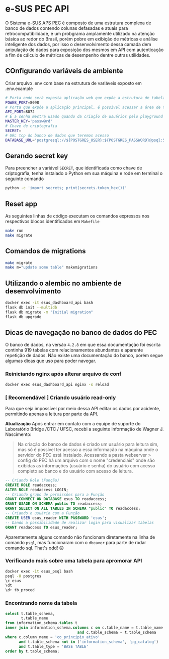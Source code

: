 # e-SUS PEC API

O Sistema [e-SUS APS PEC](https://sisaps.saude.gov.br/esus/) é composto de uma estrutura complexa de banco de dados contendo colunas defasadas e atuais para retrocompatibilidade, é um probgrama amplamente utilizado na atenção básica ao redor do Brasil, porém pobre em exibição de métricas e análise inteligente dos dados, por isso o desenvolvimento dessa camada dem anipulação de dados para exposição dos mesmos em API com autenticação a fim de cálculo de métricas de desempenho dentre outras utilidades.

## COnfigurando variáveis de ambiente

Criar arquivo .env com base na estrutura de variáveis exposto em .env.example 

```bash
# Porta onde será exposta aplicação web que expõe a estrutura de tabelas, somente leitura
PGWEB_PORT=8098
# Porta que expõe a aplicação principal, é possível acessar a área de testes (playground) com http://localhost:8072/api/v1/graphql
API_PORT=8072
# É a senha mestra usado quando da criação de usuários pelo playground
MASTER_KEY='passw@rd'
# Chave de criptografia
SECRET=
# URL tcp do banco de dados que teremos acesso
DATABASE_URL='postgresql://${POSTGRES_USER}:${POSTGRES_PASSWORD}@psql:5432/${POSTGRES_DB}?sslmode=disable'
```

## Gerando secret key

Para preencher a variável `SECRET`, que identificada como chave de criptografia, tenha instalado o Python em sua máquina e rode em terminal o seguinte comando

```sh
python -c 'import secrets; print(secrets.token_hex())'
```

## Reset app

As seguintes linhas de código executam os comandos expressos nos respectivos blocos identificados em `Makefile`

```sh
make run
make migrate
```

## Comandos de migrations

```sh
make migrate
make m="update some table" makemigrations
```

## Utilizando o alembic no ambiente de desenvolvimento

```sh
docker exec -it esus_dashboard_api bash
flask db init --multidb
flask db migrate -m "Initial migration"
flask db upgrade
```

## Dicas de navegação no banco de dados do PEC

O banco de dados, na versão `4.2.8` em que essa documentação foi escrita continha 919 tabelas com relacionamentos abundantes e aparente repetição de dados. Não existe uma documentação do banco, porém segue algumas dicas que uso para poder navegar.

### Reiniciando nginx após alterar arquivo de conf

```sh
docker exec esus_dashboard_api nginx -s reload
```

### [ Recomendável ] Criando usuário read-only 

Para que seja impossível por meio dessa API editar os dados por acidente, permitindo apenas a leitura por parte da API.

**Atualização** Após entrar em contato com a equipe de suporte do Laboratório Bridge /CTC / UFSC, recebi a seguinte informação de Wagner J. Nascimento:

> Na criação do banco de dados é criado um usuário para leitura sim, mas só é possível ter acesso a essa informação na máquina onde o servidor do PEC está instalado. 
Acessando a pasta webserver > config do PEC há um arquivo com o nome "credenciais" onde são exibidas as informações (usuário e senha) do usuário com acesso completo ao banco e do usuário com acesso de leitura.  


```sql
-- Criando Role (Função)
CREATE ROLE readaccess;
ALTER ROLE readaccess LOGIN;
-- Criando grupo de permissões para a Função
GRANT CONNECT ON DATABASE esus TO readaccess;
GRANT USAGE ON SCHEMA public TO readaccess;
GRANT SELECT ON ALL TABLES IN SCHEMA "public" TO readaccess;
-- Criando o usuário com a Função
CREATE USER esus_reader WITH PASSWORD 'esus';
-- Dando a possibilidade de realizar login para visualizar tabelas
GRANT readaccess TO esus_reader;
```

Aparentemente alguns comando não funcionam diretamente na linha de comando `psql`, mas funcionaram com o `dbeaver` para parte de rodar comando sql. That's odd! 😖

### Verificando mais sobre uma tabela para apromorar API

```sh
docker exec -it esus_psql bash
psql -U postgres
\c esus
\dt
\d+ tb_proced
```

### Encontrando nome da tabela

```sql
select t.table_schema,
       t.table_name
from information_schema.tables t
inner join information_schema.columns c on c.table_name = t.table_name
                                and c.table_schema = t.table_schema
where c.column_name = 'co_principio_ativo'
      and t.table_schema not in ('information_schema', 'pg_catalog')
      and t.table_type = 'BASE TABLE'
order by t.table_schema;
```
